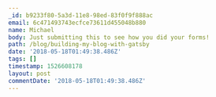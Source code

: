 ```yaml
---
_id: b9233f80-5a3d-11e8-98ed-83f0f9f888ac
email: 6c471493743ecfce73611d455048b880
name: Michael
body: Just submitting this to see how you did your forms!
path: /blog/building-my-blog-with-gatsby
date: '2018-05-18T01:49:38.486Z'
tags: []
timestamp: 1526608178
layout: post
commentDate: '2018-05-18T01:49:38.486Z'
---
```

 
